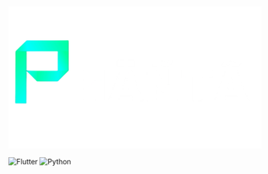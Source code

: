 [![Header](https://github.com/ph2n1a/ph2n1a/blob/main/assets/banner.png)](https://t.me/ph2n1a)


![Flutter](https://img.shields.io/badge/-Flutter-004242?style=for-the-badge&logo=flutter&logoColor=FFFFFF)
![Python](https://img.shields.io/badge/-Python-004242?style=for-the-badge&logo=Python&logoColor=FFFFFF)